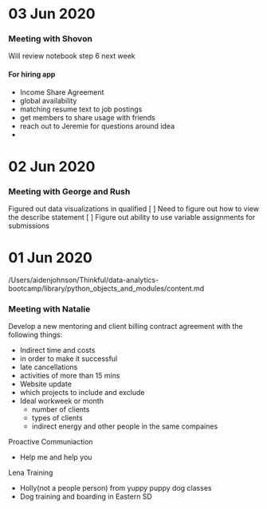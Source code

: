 
# 03 Jun 2020
### Meeting with Shovon
Will review notebook step 6 next week
#### For hiring app
- Income Share Agreement
- global availability
- matching resume text to job postings
- get members to share usage with friends
- reach out to Jeremie for questions around idea
- 

# 02 Jun 2020
### Meeting with George and Rush
Figured out data visualizations in qualified
[ ] Need to figure out how to view the describe statement 
[ ] Figure out ability to use variable assignments for submissions

# 01 Jun 2020

/Users/aidenjohnson/Thinkful/data-analytics-bootcamp/library/python_objects_and_modules/content.md

### Meeting with Natalie
Develop a new mentoring and client billing contract agreement with the following things:
- Indirect time and costs
- in order to make it successful
- late cancellations
- activities of more than 15 mins
- Website update
- which projects to include and exclude
- Ideal workweek or month
	- number of clients
	- types of clients
	- indirect energy and other people in the same compaines
	
Proactive Communiaction
- Help me and help you

Lena Training
- Holly(not a people person) from yuppy puppy dog classes
- Dog training and boarding in Eastern SD

<!--stackedit_data:
eyJoaXN0b3J5IjpbLTUxNzczODA5NCwxNDk5NDQ2NzM3LDIxMz
U2MjY5MjBdfQ==
-->